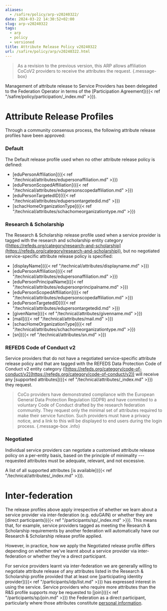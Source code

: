 ```yaml
---
aliases:
  - /safire/policy/arp-v20240322/
date: 2024-03-22 14:30:52+02:00
slug: arp-v20240322
tags:
  - arp
  - policy
  - versioned
title: Attribute Release Policy v20240322
url: /safire/policy/arp/v20240322.html
---
```


> As a revision to the previous version, this ARP allows affiliation CoCoV2 providers to receive the attributes the request.
{.message-box}

Management of attribute release to Service Providers has been delegated to the Federation Operator in terms of the [Participation Agreement]({{< ref "/safire/policy/participation/_index.md" >}}).

# Attribute Release Profiles

Through a community consensus process, the following attribute release profiles have been approved:

### Default

The Default release profile used when no other attribute release policy is defined:

  * [eduPersonAffiliation]({{< ref "/technical/attributes/edupersonaffiliation.md" >}})
  * [eduPersonScopedAffiliation]({{< ref "/technical/attributes/edupersonscopedaffiliation.md" >}})
  * [eduPersonTargetedID]({{< ref "/technical/attributes/edupersontargetedid.md" >}})
  * [schacHomeOrganizationType]({{< ref "/technical/attributes/schachomeorganizationtype.md" >}})

### Research & Scholarship

The Research & Scholarship release profile used when a service provider is tagged with the research and scholarship entity category ([https://refeds.org/category/research-and-scholarship](https://refeds.org/category/research-and-scholarship)), but no negotiated service-specific attribute release policy is specified:

  * [displayName]({{< ref "/technical/attributes/displayname.md" >}})
  * [eduPersonAffiliation]({{< ref "/technical/attributes/edupersonaffiliation.md" >}})
  * [eduPersonPrincipalName]({{< ref "/technical/attributes/edupersonprincipalname.md" >}})
  * [eduPersonScopedAffiliation]({{< ref "/technical/attributes/edupersonscopedaffiliation.md" >}})
  * [eduPersonTargetedID]({{< ref "/technical/attributes/edupersontargetedid.md" >}})
  * [givenName]({{< ref "/technical/attributes/givenname.md" >}})
  * [mail]({{< ref "/technical/attributes/mail.md" >}})
  * [schacHomeOrganizationType]({{< ref "/technical/attributes/schachomeorganizationtype.md" >}})
  * [sn]({{< ref "/technical/attributes/sn.md" >}})

### REFEDS Code of Conduct v2

Service providers that do not have a negotiated service-specific attribute release policy and that are tagged with the REFEDS Data Protection Code of Conduct v2 entity category ([https://refeds.org/category/code-of-conduct/v2](https://refeds.org/category/code-of-conduct/v2)) will receive any [supported attributes]({{< ref "/technical/attributes/_index.md" >}}) they request.

> CoCo providers have demonstrated compliance with the European General Data Protection Regulation (GDPR) and have commited to a voluntary Code of Conduct drafted by the research federation community. They request only the minimal set of attributes required to make their service function. Such providers must have a privacy notice, and a link to this will be displayed to end users during the login process.
{.message-box .info}

### Negotiated

Individual service providers can negotiate a customised attribute release policy on a per-entity basis, based on the principle of minimality --- requested attributes must be adequate, relevant, and not excessive.

A list of all supported attributes [is available]({{< ref "/technical/attributes/_index.md" >}}).

# Inter-federation

The release profiles above apply irrespective of whether we learn about a service provider via inter-federation (e.g. eduGAIN) or whether they are [direct participants]({{< ref "/participants/sp/_index.md" >}}). This means that, for example, service providers tagged as meeting the Research & Scholarship requirements by another federation will automatically have our Research & Scholarship release profile applied.

However, in practice, how we apply the Negotiated release profile differs depending on whether we've learnt about a service provider via inter-federation or whether they're a direct participant.

For service providers learnt via inter-federation we are generally willing to negotiate attribute release of any attributes listed in the Research & Scholarship profile provided that at least one [participating identity provider]({{< ref "/participants/idp/list.md" >}}) has expressed interest in using the service. Service providers who require more attributes than the R&S profile supports _may_ be requested to [join]({{< ref "/participants/sp/join.md" >}}) the Federation as a direct participant, particularly where those attributes constitute [personal information](https://www.acts.co.za/protection-of-personal-information-/1__definitions).
